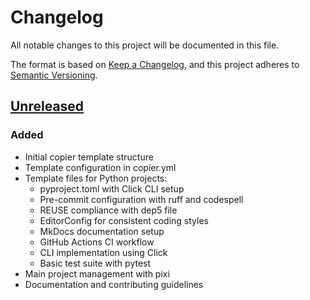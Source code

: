 # Changelog

All notable changes to this project will be documented in this file.

The format is based on [Keep a Changelog](https://keepachangelog.com/en/1.0.0/),
and this project adheres to [Semantic Versioning](https://semver.org/spec/v2.0.0.html).

## [Unreleased]

### Added
- Initial copier template structure
- Template configuration in copier.yml
- Template files for Python projects:
  - pyproject.toml with Click CLI setup
  - Pre-commit configuration with ruff and codespell
  - REUSE compliance with dep5 file
  - EditorConfig for consistent coding styles
  - MkDocs documentation setup
  - GitHub Actions CI workflow
  - CLI implementation using Click
  - Basic test suite with pytest
- Main project management with pixi
- Documentation and contributing guidelines

[Unreleased]: https://github.com/brynpickering/copier-template-tutorial/commits/main
